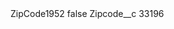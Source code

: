 <?xml version="1.0" encoding="UTF-8"?>
<CustomMetadata xmlns="http://soap.sforce.com/2006/04/metadata" xmlns:xsi="http://www.w3.org/2001/XMLSchema-instance" xmlns:xsd="http://www.w3.org/2001/XMLSchema">
    <label>ZipCode1952</label>
    <protected>false</protected>
    <values>
        <field>Zipcode__c</field>
        <value xsi:type="xsd:string">33196</value>
    </values>
</CustomMetadata>
